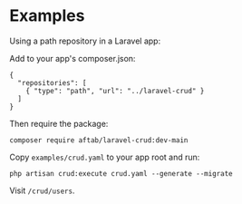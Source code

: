 # Examples

Using a path repository in a Laravel app:

Add to your app's composer.json:

```
{
  "repositories": [
    { "type": "path", "url": "../laravel-crud" }
  ]
}
```

Then require the package:

```
composer require aftab/laravel-crud:dev-main
```

Copy `examples/crud.yaml` to your app root and run:

```
php artisan crud:execute crud.yaml --generate --migrate
```

Visit `/crud/users`.
